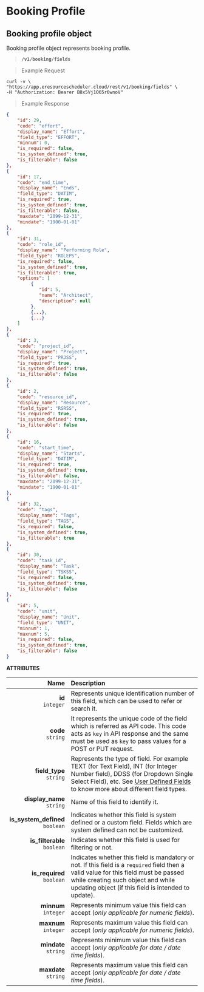 
# Booking Profile

## Booking profile object

Booking profile object represents booking profile.

> **`/v1/booking/fields`**

> Example Request

```shell
curl -v \
"https://app.eresourcescheduler.cloud/rest/v1/booking/fields" \
-H "Authorization: Bearer B8x5Vj1O65r6wnoV"
```
> Example Response 
 
```json
{
    "id": 29,
    "code": "effort",
    "display_name": "Effort",
    "field_type": "EFFORT",
    "minnum": 0,
    "is_required": false,
    "is_system_defined": true,
    "is_filterable": false
},
{
    "id": 17,
    "code": "end_time",
    "display_name": "Ends",
    "field_type": "DATIM",
    "is_required": true,
    "is_system_defined": true,
    "is_filterable": false,
    "maxdate": "2099-12-31",
    "mindate": "1900-01-01"
},
{
    "id": 31,
    "code": "role_id",
    "display_name": "Performing Role",
    "field_type": "ROLEPS",
    "is_required": false,
    "is_system_defined": true,
    "is_filterable": true,
    "options": [
         {
            "id": 5,
            "name": "Architect",
            "description": null
         },
         {...},
         {...}
    ]
},
{
    "id": 3,
    "code": "project_id",
    "display_name": "Project",
    "field_type": "PRJSS",
    "is_required": true,
    "is_system_defined": true,
    "is_filterable": false
},
{
    "id": 2,
    "code": "resource_id",
    "display_name": "Resource",
    "field_type": "RSRSS",
    "is_required": true,
    "is_system_defined": true,
    "is_filterable": false
},
{
    "id": 16,
    "code": "start_time",
    "display_name": "Starts",
    "field_type": "DATIM",
    "is_required": true,
    "is_system_defined": true,
    "is_filterable": false,
    "maxdate": "2099-12-31",
    "mindate": "1900-01-01"
},
{
    "id": 32,
    "code": "tags",
    "display_name": "Tags",
    "field_type": "TAGS",
    "is_required": false,
    "is_system_defined": true,
    "is_filterable": true
},
{
    "id": 30,
    "code": "task_id",
    "display_name": "Task",
    "field_type": "TSKSS",
    "is_required": false,
    "is_system_defined": true,
    "is_filterable": false
},
{
    "id": 5,
    "code": "unit",
    "display_name": "Unit",
    "field_type": "UNIT",
    "minnum": 1,
    "maxnum": 5,
    "is_required": false,
    "is_system_defined": true,
    "is_filterable": false
}

```



<span class="optional"><b>ATTRIBUTES</b></span>

Name | Description
| ---:  |  :----   |
**id**  <br>`integer` |  Represents unique identification number of this field, which can be used to refer or search it.
**code**  <br>`string` |  It represents the unique code of the field which is referred as API code. This code acts as `key` in API response and the same must be used as `key` to pass values for a POST or PUT request.
**field_type** <br>`string` | Represents the type of field. For example  TEXT (for Text Field), INT (for Integer Number field), DDSS (for Dropdown Single Select Field), etc. See <a href = "#user-defined-fields" class="api-ref">User Defined Fields</a> to know more about different field types.
**display_name**<br>`string` |Name of this field to identify it.
**is_system_defined**<br>`boolean` |  Indicates whether this field is system defined or a custom field. Fields which are system defined can not be customized.
**is_filterable** <br>`boolean` |Indicates whether this field is used for filtering or not. |
**is_required**<br>`boolean` |Indicates whether this field is mandatory or not. If this field is a `required` field then a valid value for this field must be passed while creating such object and while updating object (if this field is intended to update).
**minnum** <br>`integer` | Represents minimum value this field can accept (_only applicable for numeric fields_).
**maxnum** <br>`integer` | Represents maximum value this field can accept (_only applicable for numeric fields_).
**mindate** <br>`string` |Represents minimum value this field can accept (_only applicable for date / date time fields_).
**maxdate** <br>`string` |Represents maximum value this field can accept (_only applicable for date / date time fields_).


